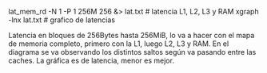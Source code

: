 lat_mem_rd -N 1 -P 1 256M 256 &> lat.txt # latencia L1, L2, L3 y RAM
xgraph -lnx lat.txt                      # grafico de latencias

Latencia en bloques de 256Bytes hasta 256MiB, lo va a hacer con el mapa de memoria completo, primero con la L1, luego L2, L3 y RAM.
En el diagrama se va observando los distintos saltos según va pasando entre las caches.
La gráfica es de latencia, menor es mejor.
